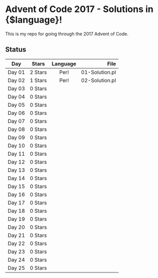 # Advent of Code 2017 - Solutions in {$language}!

This is my repo for going through the 2017 Advent of Code.

## Status

| Day           | Stars   | Language | File           |
| ------------- |:-------:|:--------:| --------------:|
| Day 01        | 2 Stars | Perl     | 01-Solution.pl |
| Day 02        | 1 Stars | Perl     | 02-Solution.pl |
| Day 03        | 0 Stars |||
| Day 04        | 0 Stars |||
| Day 05        | 0 Stars |||
| Day 06        | 0 Stars |||
| Day 07        | 0 Stars |||
| Day 08        | 0 Stars |||
| Day 09        | 0 Stars |||
| Day 10        | 0 Stars |||
| Day 11        | 0 Stars |||
| Day 12        | 0 Stars |||
| Day 13        | 0 Stars |||
| Day 14        | 0 Stars |||
| Day 15        | 0 Stars |||
| Day 16        | 0 Stars |||
| Day 17        | 0 Stars |||
| Day 18        | 0 Stars |||
| Day 19        | 0 Stars |||
| Day 20        | 0 Stars |||
| Day 21        | 0 Stars |||
| Day 22        | 0 Stars |||
| Day 23        | 0 Stars |||
| Day 24        | 0 Stars |||
| Day 25        | 0 Stars |||
